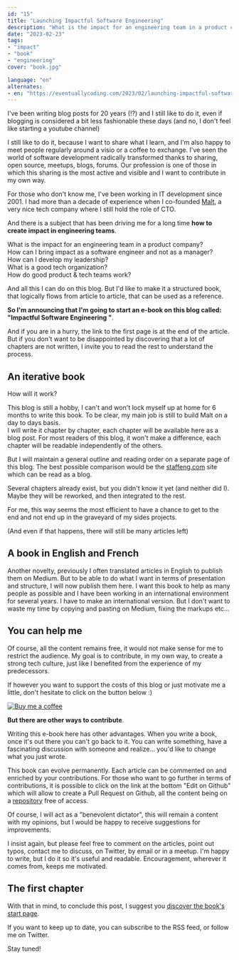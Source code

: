 ```yaml
---
id: "15"
title: "Launching Impactful Software Engineering"
description: "What is the impact for an engineering team in a product company?"
date: "2023-02-23"
tags:
- "impact"
- "book"
- "engineering"
cover: "book.jpg"

language: "en"
alternates:
- en: "https://eventuallycoding.com/2023/02/launching-impactful-software-engineering"
---
```


I've been writing blog posts for 20 years (!?) and I still like to do it, even if blogging is considered a bit less fashionable these days (and no, I don't feel like starting a youtube channel)

I still like to do it, because I want to share what I learn, and I'm also happy to meet people regularly around a visio or a coffee to exchange. I've seen the world of software development radically transformed thanks to sharing, open source, meetups, blogs, forums.
Our profession is one of those in which this sharing is the most active and visible and I want to contribute in my own way.

For those who don't know me, I've been working in IT development since 2001. I had more than a decade of experience when I co-founded [Malt](www.malt.com), a very nice tech company where I still hold the role of CTO.

And there is a subject that has been driving me for a long time **how to create impact in engineering teams**.

What is the impact for an engineering team in a product company?    
How can I bring impact as a software engineer and not as a manager?  
How can I develop my leadership?  
What is a good tech organization?  
How do good product & tech teams work?

And all this I can do on this blog. But I'd like to make it a structured book, that logically flows from article to article, that can be used as a reference.

**So I'm announcing that I'm going to start an e-book on this blog called: "Impactful Software Engineering "**.

And if you are in a hurry, the link to the first page is at the end of the article. But if you don't want to be disappointed by discovering that a lot of chapters are not written, I invite you to read the rest to understand the process.

## An iterative book

How will it work?

This blog is still a hobby, I can't and won't lock myself up at home for 6 months to write this book. To be clear, my main job is still to build Malt on a day to days basis.  
I will write it chapter by chapter, each chapter will be available here as a blog post.
For most readers of this blog, it won't make a difference, each chapter will be readable independently of the others.

But I will maintain a general outline and reading order on a separate page of this blog.
The best possible comparison would be the [staffeng.com](staffeng.com) site which can be read as a blog.

Several chapters already exist, but you didn't know it yet (and neither did I). Maybe they will be reworked, and then integrated to the rest.

For me, this way seems the most efficient to have a chance to get to the end and not end up in the graveyard of my sides projects.

(And even if that happens, there will still be many articles left)

## A book in English and French

Another novelty, previously I often translated articles in English to publish them on Medium. But to be able to do what I want in terms of presentation and structure, I will now publish them here. I want this book to help as many people as possible and I have been working in an international environment for several years. I have to make an international version. But I don't want to waste my time by copying and pasting on Medium, fixing the markups etc...

## You can help me

Of course, all the content remains free, it would not make sense for me to restrict the audience. My goal is to contribute, in my own way, to create a strong tech culture, just like I benefited from the experience of my predecessors.

If however you want to support the costs of this blog or just motivate me a little, don't hesitate to click on the button below :)

[![Buy me a coffee](https://www.buymeacoffee.com/assets/img/custom_images/orange_img.png)](https://www.buymeacoffee.com/hlassiege)


**But there are other ways to contribute**.

Writing this e-book here has other advantages. When you write a book, once it's out there you can't go back to it. You can write something, have a fascinating discussion with someone and realize... you'd like to change what you just wrote.

This book can evolve permanently. Each article can be commented on and enriched by your contributions.
For those who want to go further in terms of contributions, it is possible to click on the link at the bottom "Edit on Github" which will allow to create a Pull Request on Github, all the content being on a [repository](https://github.com/hlassiege/eventuallycoding) free of access.

Of course, I will act as a "benevolent dictator", this will remain a content with my opinions, but I would be happy to receive suggestions for improvements.

I insist again, but please feel free to comment on the articles, point out typos, contact me to discuss, on Twitter, by email or in a meetup. I'm happy to write, but I do it so it's useful and readable. Encouragement, wherever it comes from, keeps me motivated.

## The first chapter

With that in mind, to conclude this post, I suggest you [discover the book's start page](/en/2023/02/impactful-software-engineering).

If you want to keep up to date, you can subscribe to the RSS feed, or follow me on Twitter.

Stay tuned!



